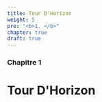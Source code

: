 ```yaml
---
title: Tour D'Horizon
weight: 5
pre: "<b>1. </b>"
chapter: true
draft: true
---
```


### Chapitre 1

# Tour D'Horizon
